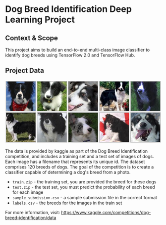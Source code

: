 # Dog Breed Identification Deep Learning Project

## Context & Scope

This project aims to build an end-to-end multi-class image classifier to identify dog breeds using TensorFlow 2.0 and TensorFlow Hub.

## Project Data

![](dogs.png)

The data is provided by kaggle as part of the Dog Breed Identification competition, and includes a training set and a test set of images of dogs. Each image has a filename that represents its unique id. The dataset comprises 120 breeds of dogs. The goal of the competition is to create a classifier capable of determining a dog's breed from a photo.

* `train.zip` - the training set, you are provided the breed for these dogs
* `test.zip` - the test set, you must predict the probability of each breed for each image
* `sample_submission.csv` - a sample submission file in the correct format
* `labels.csv` - the breeds for the images in the train set

For more information, visit: https://www.kaggle.com/competitions/dog-breed-identification/data

